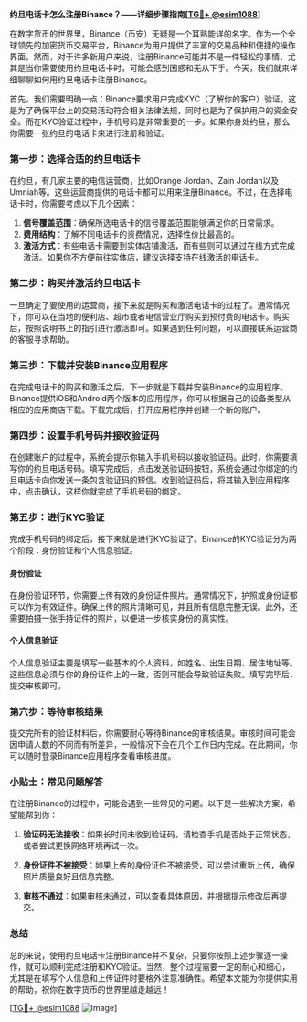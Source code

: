 **约旦电话卡怎么注册Binance？——详细步骤指南[[TG💪+ @esim1088](https://t.me/s/esim1088)]**

在数字货币的世界里，Binance（币安）无疑是一个耳熟能详的名字。作为一个全球领先的加密货币交易平台，Binance为用户提供了丰富的交易品种和便捷的操作界面。然而，对于许多新用户来说，注册Binance可能并不是一件轻松的事情，尤其是当你需要使用约旦电话卡时，可能会感到困惑和无从下手。今天，我们就来详细聊聊如何用约旦电话卡注册Binance。

首先，我们需要明确一点：Binance要求用户完成KYC（了解你的客户）验证，这是为了确保平台上的交易活动符合相关法律法规，同时也是为了保护用户的资金安全。而在KYC验证过程中，手机号码是非常重要的一步。如果你身处约旦，那么你需要一张约旦的电话卡来进行注册和验证。

### 第一步：选择合适的约旦电话卡

在约旦，有几家主要的电信运营商，比如Orange Jordan、Zain Jordan以及Umniah等。这些运营商提供的电话卡都可以用来注册Binance。不过，在选择电话卡时，你需要考虑以下几个因素：

1. **信号覆盖范围**：确保所选电话卡的信号覆盖范围能够满足你的日常需求。
2. **费用结构**：了解不同电话卡的资费情况，选择性价比最高的。
3. **激活方式**：有些电话卡需要到实体店铺激活，而有些则可以通过在线方式完成激活。如果你不方便前往实体店，建议选择支持在线激活的电话卡。

### 第二步：购买并激活约旦电话卡

一旦确定了要使用的运营商，接下来就是购买和激活电话卡的过程了。通常情况下，你可以在当地的便利店、超市或者电信营业厅购买到预付费的电话卡。购买后，按照说明书上的指引进行激活即可。如果遇到任何问题，可以直接联系运营商的客服寻求帮助。

### 第三步：下载并安装Binance应用程序

在完成电话卡的购买和激活之后，下一步就是下载并安装Binance的应用程序。Binance提供iOS和Android两个版本的应用程序，你可以根据自己的设备类型从相应的应用商店下载。下载完成后，打开应用程序并创建一个新的账户。

### 第四步：设置手机号码并接收验证码

在创建账户的过程中，系统会提示你输入手机号码以接收验证码。此时，你需要填写你的约旦电话号码。填写完成后，点击发送验证码按钮，系统会通过你绑定的约旦电话卡向你发送一条包含验证码的短信。收到验证码后，将其输入到应用程序中，点击确认，这样你就完成了手机号码的绑定。

### 第五步：进行KYC验证

完成手机号码的绑定后，接下来就是进行KYC验证了。Binance的KYC验证分为两个阶段：身份验证和个人信息验证。

#### 身份验证

在身份验证环节，你需要上传有效的身份证件照片。通常情况下，护照或身份证都可以作为有效证件。确保上传的照片清晰可见，并且所有信息完整无误。此外，还需要拍摄一张手持证件的照片，以便进一步核实身份的真实性。

#### 个人信息验证

个人信息验证主要是填写一些基本的个人资料，如姓名、出生日期、居住地址等。这些信息必须与你的身份证件上的一致，否则可能会导致验证失败。填写完毕后，提交审核即可。

### 第六步：等待审核结果

提交完所有的验证材料后，你需要耐心等待Binance的审核结果。审核时间可能会因申请人数的不同而有所差异，一般情况下会在几个工作日内完成。在此期间，你可以随时登录Binance应用程序查看审核进度。

### 小贴士：常见问题解答

在注册Binance的过程中，可能会遇到一些常见的问题。以下是一些解决方案，希望能帮到你：

1. **验证码无法接收**：如果长时间未收到验证码，请检查手机是否处于正常状态，或者尝试更换网络环境再试一次。
   
2. **身份证件不被接受**：如果上传的身份证件不被接受，可以尝试重新上传，确保照片质量良好且信息完整。
   
3. **审核不通过**：如果审核未通过，可以查看具体原因，并根据提示修改后再提交。

### 总结

总的来说，使用约旦电话卡注册Binance并不复杂，只要你按照上述步骤逐一操作，就可以顺利完成注册和KYC验证。当然，整个过程需要一定的耐心和细心，尤其是在填写个人信息和上传证件时要格外注意准确性。希望本文能为你提供实用的帮助，祝你在数字货币的世界里越走越远！

[[TG💪+ @esim1088](https://t.me/s/esim1088) ![Image](https://i.postimg.cc/4NQfJmqS/Snipaste-2025-05-13-00-14-12.png)]